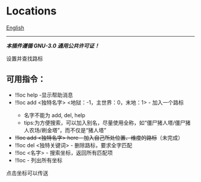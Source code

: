 # Locations

[English](https://github.com/TISUnion/Locations/blob/master/README.md)

------
***本插件遵循 GNU-3.0 通用公共许可证！***

设置并查找路标

## 可用指令：
* !!loc help -显示帮助消息
* !!loc add <独特名字> <x> <y> <z> <地狱：-1，主世界：0，末地：1> - 加入一个路标
  * 名字不能为 add, del, help
  * tips:为方便搜索，可以加入别名，尽量使用全称，如“僵尸猪人塔/僵尸猪人农场/刷金塔”，而不仅是“猪人塔”
* ~~!!loc add <独特名字> here - 加入自己所处位置、维度的路标~~（未完成）
* !!loc del <独特关键词> - 删除路标，要求全字匹配
* !!loc <名字> - 搜索坐标，返回所有匹配项
* !!loc - 列出所有坐标

点击坐标可以传送
